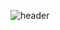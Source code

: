 <!--
**Brizzardis/Brizzardis** is a ✨ _special_ ✨ repository because its `README.md` (this file) appears on your GitHub profile.

Here are some ideas to get you started:

- 🔭 I’m currently working on ...
- 🌱 I’m currently learning ...
- 👯 I’m looking to collaborate on ...
- 🤔 I’m looking for help with ...
- 💬 Ask me about ...
- 📫 How to reach me: ... 
- 😄 Pronouns: ... timeGradient
- ⚡ Fun fact: ... 1,2,3,4,6,10,11,14,15,19,20
-->
![header](https://capsule-render.vercel.app/api?type=waving&color=gradient&customColorList=22&height=250&text=Welcome%20to%20my%20GitHub%20profile!&fontSize=50&fontColor=#000000&section=header&animation=fadeIn)
